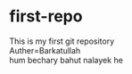 # first-repo
This is my first git repository 
<br>
Auther=Barkatullah
<br>
hum bechary bahut nalayek he
